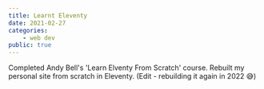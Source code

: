 ```yaml
---
title: Learnt Eleventy
date: 2021-02-27
categories:
    - web dev
public: true
---
```


Completed Andy Bell's 'Learn Elventy From Scratch' course. Rebuilt my personal site from scratch in Eleventy. (Edit - rebuilding it again in 2022 😅)